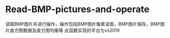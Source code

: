 # Read-BMP-pictures-and-operate
读取BMP图片并进行操作，操作包括BMP图片像素读取，BMP图片保存，BMP图片直方图数据及直方图均衡等 此函数实现的平台为vs2019
